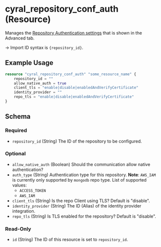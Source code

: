 # cyral_repository_conf_auth (Resource)

Manages the [Repository Authentication settings](https://cyral.com/docs/manage-repositories/repo-advanced-settings/#authentication) that is shown in the Advanced tab.

-> Import ID syntax is `{repository_id}`.

## Example Usage

```terraform
resource "cyral_repository_conf_auth" "some_resource_name" {
    repository_id = ""
    allow_native_auth = true
    client_tls = "enable|disable|enabledAndVerifyCertificate"
    identity_provider = ""
    repo_tls = "enable|disable|enabledAndVerifyCertificate"
}
```

<!-- schema generated by tfplugindocs -->

## Schema

### Required

- `repository_id` (String) The ID of the repository to be configured.

### Optional

- `allow_native_auth` (Boolean) Should the communication allow native authentication?
- `auth_type` (String) Authentication type for this repository. **Note**: `AWS_IAM` is currently only supported by `mongodb` repo type. List of supported values:
  - `ACCESS_TOKEN`
  - `AWS_IAM`
- `client_tls` (String) Is the repo Client using TLS? Default is "disable".
- `identity_provider` (String) The ID (Alias) of the identity provider integration.
- `repo_tls` (String) Is TLS enabled for the repository? Default is "disable".

### Read-Only

- `id` (String) The ID of this resource is set to `repository_id`.
